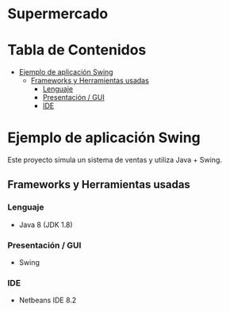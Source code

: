 # Supermercado

Tabla de Contenidos
=================
   * [Ejemplo de aplicación Swing](#ejemplo-de-aplicaci%C3%B3n-swing)
      * [Frameworks y Herramientas usadas](#frameworks-y-herramientas-usadas)
         * [Lenguaje](#lenguaje)
         * [Presentación / GUI](#presentaci%C3%B3n--gui)
         * [IDE](#ide)


# Ejemplo de aplicación Swing
Este proyecto simula un sistema de ventas y utiliza Java + Swing.

## Frameworks y Herramientas usadas
### Lenguaje
* Java 8 (JDK 1.8)
### Presentación / GUI
* Swing
### IDE
* Netbeans IDE 8.2
